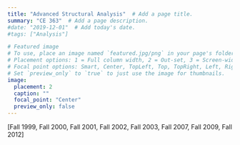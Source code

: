 ```yaml
---
title: "Advanced Structural Analysis"  # Add a page title.
summary: "CE 363"  # Add a page description.
#date: "2019-12-01"  # Add today's date.
#tags: ["Analysis"]

# Featured image
# To use, place an image named `featured.jpg/png` in your page's folder.
# Placement options: 1 = Full column width, 2 = Out-set, 3 = Screen-width
# Focal point options: Smart, Center, TopLeft, Top, TopRight, Left, Right, BottomLeft, Bottom, BottomRight
# Set `preview_only` to `true` to just use the image for thumbnails.
image:
  placement: 2
  caption: ""
  focal_point: "Center"
  preview_only: false
---
```

[Fall 1999, Fall 2000, Fall 2001, Fall 2002, Fall 2003, Fall 2007, Fall 2009, Fall 2012]